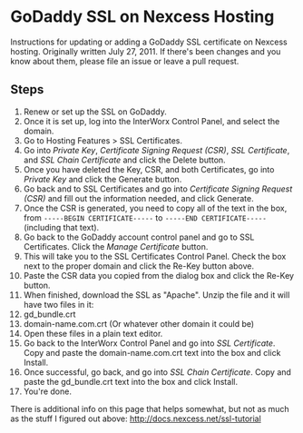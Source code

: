 GoDaddy SSL on Nexcess Hosting
==========================================

Instructions for updating or adding a GoDaddy SSL certificate on Nexcess hosting. Originally written July 27, 2011. If there's been changes and you know about them, please file an issue or leave a pull request.

## Steps

1. Renew or set up the SSL on GoDaddy.
2. Once it is set up, log into the InterWorx Control Panel, and select the domain.
3. Go to Hosting Features > SSL Certificates.
4. Go into _Private Key_, _Certificate Signing Request (CSR)_, _SSL Certificate_, and _SSL Chain Certificate_ and click the Delete button.
5. Once you have deleted the Key, CSR, and both Certificates, go into _Private Key_ and click the Generate button.
6. Go back and to SSL Certificates and go into _Certificate Signing Request (CSR)_ and fill out the information needed, and click Generate.
7. Once the CSR is generated, you need to copy all of the text in the box, from `-----BEGIN CERTIFICATE-----` to `-----END CERTIFICATE-----` (including that text).
8. Go back to the GoDaddy account control panel and go to SSL Certificates. Click the _Manage Certificate_ button.
9. This will take you to the SSL Certificates Control Panel. Check the box next to the proper domain and click the Re-Key button above.
10. Paste the CSR data you copied from the dialog box and click the Re-Key button.
11. When finished, download the SSL as "Apache". Unzip the file and it will have two files in it:
  12. gd_bundle.crt
  13. domain-name.com.crt (Or whatever other domain it could be)
14. Open these files in a plain text editor.
15. Go back to the InterWorx Control Panel and go into _SSL Certificate_. Copy and paste the domain-name.com.crt text into the box and click Install.
16. Once successful, go back, and go into _SSL Chain Certificate_. Copy and paste the gd_bundle.crt text into the box and click Install.
17. You're done.

There is additional info on this page that helps somewhat, but not as much as the stuff I figured out above: http://docs.nexcess.net/ssl-tutorial
